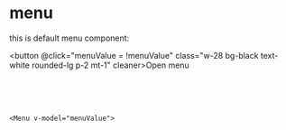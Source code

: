 # menu
<script setup>
import { ref } from 'vue'
const menuValue = ref(false);
const menuValueTooltip = ref("");
const menuValueVertical = ref("");
const menuValueColor = ref("");
</script>

this is default menu component:

<button  @click="menuValue = !menuValue" class="w-28 bg-black text-white rounded-lg p-2 mt-1" cleaner>Open menu</button>
<Menu v-model="menuValue" :color="'bg-teal-900'" >
<template #menu><button class="ml-4 w-20 h-10 bg-teal-500 text-white rounded-lg p-2 mt-1" cleaner>item1</button></template>
</Menu>
<br>
<br>
<br>

```vue
<Menu v-model="menuValue">
```